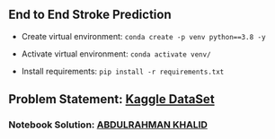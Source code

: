 ## End to End Stroke Prediction

* Create virtual environment:
	  `conda create -p venv python==3.8 -y`

* Activate virtual environment:
	  `conda activate venv/`
* Install requirements:
	`pip install -r requirements.txt`

## Problem Statement: [Kaggle DataSet](https://www.kaggle.com/datasets/fedesoriano/stroke-prediction-dataset)

### Notebook Solution: [ABDULRAHMAN KHALID](https://www.kaggle.com/code/abdulrahmankhaled1/stroke-prediction-ensemble-learning-for-beginners/notebook)